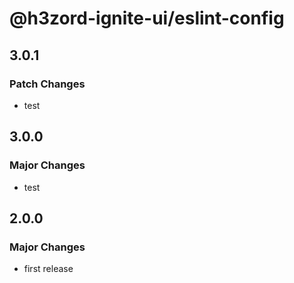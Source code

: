 # @h3zord-ignite-ui/eslint-config

## 3.0.1

### Patch Changes

- test

## 3.0.0

### Major Changes

- test

## 2.0.0

### Major Changes

- first release
